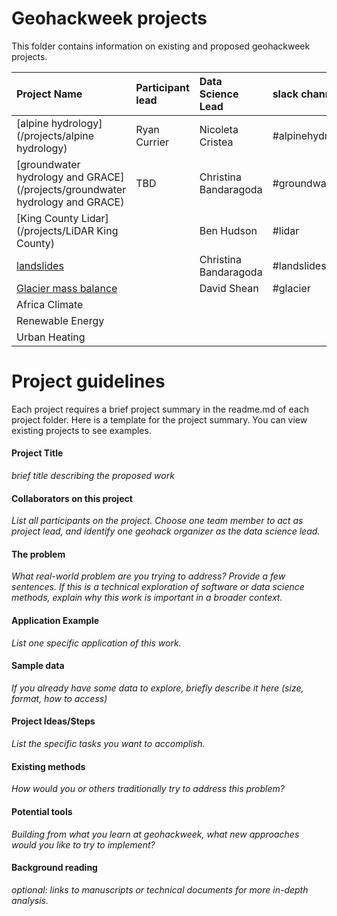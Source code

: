# Geohackweek projects

This folder contains information on existing and proposed geohackweek projects. 

| Project Name| Participant lead | Data Science Lead | slack channel |
|:------|:-----------|:-------------|:--------------|
| [alpine hydrology](/projects/alpine hydrology) | Ryan Currier  | Nicoleta Cristea | #alpinehydrology  |
| [groundwater hydrology and GRACE](/projects/groundwater hydrology and GRACE) | TBD | Christina Bandaragoda | #groundwater | 
| [King County Lidar](/projects/LiDAR King County) |   | Ben Hudson | #lidar |
| [landslides](/projects/landslides)  | | Christina Bandaragoda | #landslides |
| [Glacier mass balance](/projects/glaciers) |  | David Shean | #glacier |
| Africa Climate | | | |   
| Renewable Energy | | | |
| Urban Heating | |  |  |


# Project guidelines

Each project requires a brief project summary in the readme.md of each project folder. Here is a template for the project summary. You can view existing projects to see examples.

#### Project Title

_brief title describing the proposed work_

#### Collaborators on this project

_List all participants on the project. Choose one team member to act as project lead, and identify one geohack organizer as the data science lead._

#### The problem

_What real-world problem are you trying to address? Provide a few sentences. If this is a technical exploration of software or data science methods, explain why this work is important in a broader context._

#### Application Example

_List one specific application of this work._

#### Sample data   

_If you already have some data to explore, briefly describe it here (size, format, how to access)_

#### Project Ideas/Steps

_List the specific tasks you want to accomplish._

#### Existing methods

_How would you or others traditionally try to address this problem?_ 

#### Potential tools

_Building from what you learn at geohackweek, what new approaches would you like to try to implement?_

#### Background reading

_optional: links to manuscripts or technical documents for more in-depth analysis._ 

 

